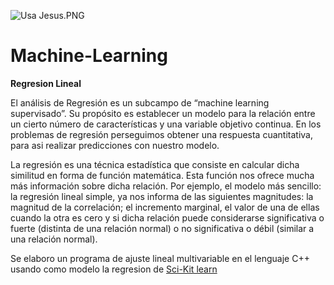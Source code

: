 ![Usa Jesus.PNG](https://github.com/jchaves1406/Personales/blob/main/wallpaperbetter%20(1).jpg)
# Machine-Learning

**Regresion Lineal**

El análisis de Regresión es un subcampo de “machine learning supervisado”. Su propósito es establecer un modelo para la relación entre un cierto número de características y una variable objetivo continua. En los problemas de regresión perseguimos obtener una respuesta cuantitativa, para asi realizar predicciones con nuestro modelo. 

La regresión es una técnica estadística que consiste en calcular dicha similitud en forma de función matemática. Esta función nos ofrece mucha más información sobre dicha relación. Por ejemplo, el modelo más sencillo: la regresión lineal simple, ya nos informa de las siguientes magnitudes: la magnitud de la correlación; el incremento marginal, el valor de una de ellas cuando la otra es cero y si dicha relación puede considerarse significativa o fuerte (distinta de una relación normal) o no significativa o débil (similar a una relación normal).

Se elaboro un programa de ajuste lineal multivariable en el lenguaje C++ usando como modelo la regresion de [Sci-Kit learn](https://scikit-learn.org/stable/modules/generated/sklearn.linear_model.LinearRegression.html)






